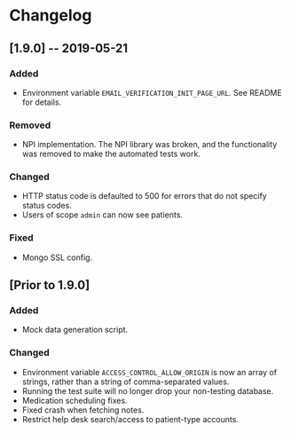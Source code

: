 # Changelog

## [1.9.0] -- 2019-05-21
### Added
- Environment variable `EMAIL_VERIFICATION_INIT_PAGE_URL`. See README for details.

### Removed
- NPI implementation. The NPI library was broken, and the functionality was removed to make the automated tests work.

### Changed
- HTTP status code is defaulted to 500 for errors that do not specify status codes.
- Users of scope `admin` can now see patients.

### Fixed
- Mongo SSL config.

## [Prior to 1.9.0]

### Added
- Mock data generation script.

### Changed
- Environment variable `ACCESS_CONTROL_ALLOW_ORIGIN` is now an array of strings, rather than a string of comma-separated values.
- Running the test suite will no longer drop your non-testing database.
- Medication scheduling fixes.
- Fixed crash when fetching notes.
- Restrict help desk search/access to patient-type accounts.
